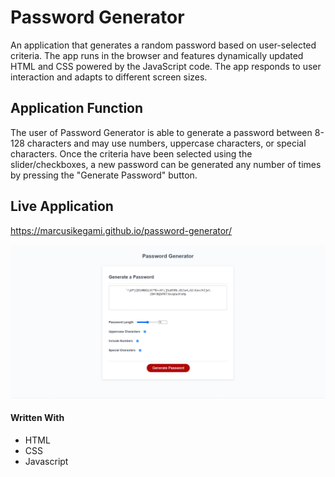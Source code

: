 # Password Generator

An application that generates a random password based on user-selected criteria. The app runs in the browser and features dynamically updated HTML and CSS powered by the JavaScript code. The app responds to user interaction and adapts to different screen sizes.

## Application Function


The user of Password Generator is able to generate a password between 8-128 characters 
and may use numbers, uppercase characters, or special characters. Once the criteria have 
been selected using the slider/checkboxes, a new password can be generated any number of times by pressing the "Generate Password" button.

## Live Application

https://marcusikegami.github.io/password-generator/



![Screenshot of the password generator](https://github.com/marcusikegami/password-generator/blob/main/Assets/images/Password_generator.png?raw=true)

#### Written With
* HTML
* CSS
* Javascript